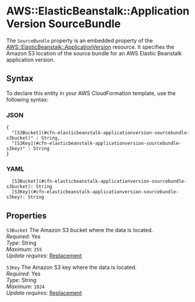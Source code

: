 # AWS::ElasticBeanstalk::ApplicationVersion SourceBundle<a name="aws-properties-elasticbeanstalk-applicationversion-sourcebundle"></a>

The `SourceBundle` property is an embedded property of the [AWS::ElasticBeanstalk::ApplicationVersion](https://docs.aws.amazon.com/AWSCloudFormation/latest/UserGuide/aws-properties-beanstalk-sourcebundle.html) resource\. It specifies the Amazon S3 location of the source bundle for an AWS Elastic Beanstalk application version\.

## Syntax<a name="aws-properties-elasticbeanstalk-applicationversion-sourcebundle-syntax"></a>

To declare this entity in your AWS CloudFormation template, use the following syntax:

### JSON<a name="aws-properties-elasticbeanstalk-applicationversion-sourcebundle-syntax.json"></a>

```
{
  "[S3Bucket](#cfn-elasticbeanstalk-applicationversion-sourcebundle-s3bucket)" : String,
  "[S3Key](#cfn-elasticbeanstalk-applicationversion-sourcebundle-s3key)" : String
}
```

### YAML<a name="aws-properties-elasticbeanstalk-applicationversion-sourcebundle-syntax.yaml"></a>

```
  [S3Bucket](#cfn-elasticbeanstalk-applicationversion-sourcebundle-s3bucket): String
  [S3Key](#cfn-elasticbeanstalk-applicationversion-sourcebundle-s3key): String
```

## Properties<a name="aws-properties-elasticbeanstalk-applicationversion-sourcebundle-properties"></a>

`S3Bucket` <a name="cfn-elasticbeanstalk-applicationversion-sourcebundle-s3bucket"></a>
The Amazon S3 bucket where the data is located\.  
_Required_: Yes  
_Type_: String  
_Maximum_: `255`  
_Update requires_: [Replacement](https://docs.aws.amazon.com/AWSCloudFormation/latest/UserGuide/using-cfn-updating-stacks-update-behaviors.html#update-replacement)

`S3Key` <a name="cfn-elasticbeanstalk-applicationversion-sourcebundle-s3key"></a>
The Amazon S3 key where the data is located\.  
_Required_: Yes  
_Type_: String  
_Maximum_: `1024`  
_Update requires_: [Replacement](https://docs.aws.amazon.com/AWSCloudFormation/latest/UserGuide/using-cfn-updating-stacks-update-behaviors.html#update-replacement)
